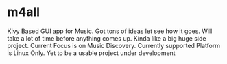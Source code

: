 # m4all
Kivy Based GUI app for Music. Got tons of ideas let see how it goes. Will take a lot of time before anything comes up. Kinda like a big huge side project. Current Focus is on Music Discovery. Currently supported Platform is Linux Only. Yet to be a usable project under development
